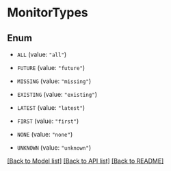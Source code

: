 # MonitorTypes

## Enum


* `ALL` (value: `"all"`)

* `FUTURE` (value: `"future"`)

* `MISSING` (value: `"missing"`)

* `EXISTING` (value: `"existing"`)

* `LATEST` (value: `"latest"`)

* `FIRST` (value: `"first"`)

* `NONE` (value: `"none"`)

* `UNKNOWN` (value: `"unknown"`)


[[Back to Model list]](../README.md#documentation-for-models) [[Back to API list]](../README.md#documentation-for-api-endpoints) [[Back to README]](../README.md)


